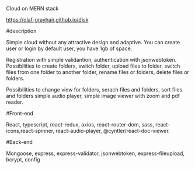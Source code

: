 Cloud on MERN stack

https://olaf-grayhair.github.io/disk

#description

Simple cloud without any attractive design and adaptive.
You can create user or login by default user, you have 1gb of space.

Registration with simple validantion, authentication with jsonwebtoken.
Possibilities to create folders, switch folder, upload files to folder, 
switch files from one folder to another folder, rename files or folders, delete files or folders.

Possibilities to change view for folders, serach files and folders, sort files and folders
simple audio player, simple image viewer with zoom and pdf reader.


#Front-end

React, typescript, react-redux, axios, react-router-dom, sass, react-icons,react-spinner, react-audio-player, @cyntler/react-doc-viewer.

#Back-end

Mongoose, express, express-validator, jsonwebtoken, express-fileupload, bcrypt, config
